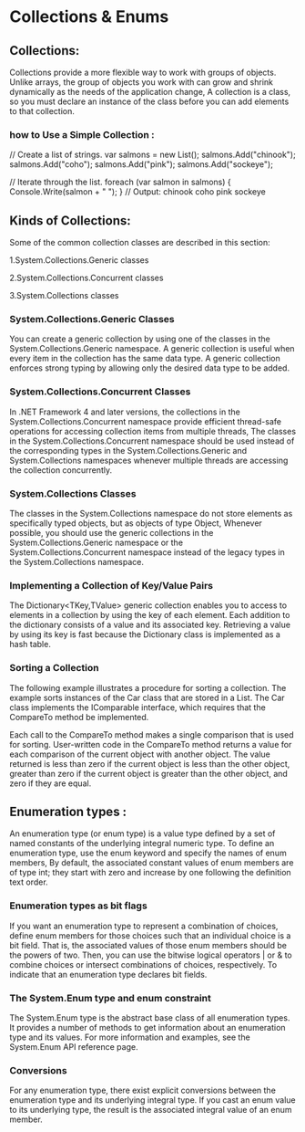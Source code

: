 # Collections & Enums

## Collections:

Collections provide a more flexible way to work with groups of objects. Unlike arrays, the group of objects you work with can grow and shrink dynamically as the needs of the application change, A collection is a class, so you must declare an instance of the class before you can add elements to that collection.

### how to Use a Simple Collection : 

// Create a list of strings.
var salmons = new List<string>();
salmons.Add("chinook");
salmons.Add("coho");
salmons.Add("pink");
salmons.Add("sockeye");

// Iterate through the list.
foreach (var salmon in salmons)
{
    Console.Write(salmon + " ");
}
// Output: chinook coho pink sockeye


## Kinds of Collections:

Some of the common collection classes are described in this section:

1.System.Collections.Generic classes

2.System.Collections.Concurrent classes

3.System.Collections classes


### System.Collections.Generic Classes

You can create a generic collection by using one of the classes in the System.Collections.Generic namespace. A generic collection is useful when every item in the collection has the same data type. A generic collection enforces strong typing by allowing only the desired data type to be added.


### System.Collections.Concurrent Classes

In .NET Framework 4 and later versions, the collections in the System.Collections.Concurrent namespace provide efficient thread-safe operations for accessing collection items from multiple threads, The classes in the System.Collections.Concurrent namespace should be used instead of the corresponding types in the System.Collections.Generic and System.Collections namespaces whenever multiple threads are accessing the collection concurrently.

### System.Collections Classes

The classes in the System.Collections namespace do not store elements as specifically typed objects, but as objects of type Object, Whenever possible, you should use the generic collections in the System.Collections.Generic namespace or the System.Collections.Concurrent namespace instead of the legacy types in the System.Collections namespace.

### Implementing a Collection of Key/Value Pairs

The Dictionary<TKey,TValue> generic collection enables you to access to elements in a collection by using the key of each element. Each addition to the dictionary consists of a value and its associated key. Retrieving a value by using its key is fast because the Dictionary class is implemented as a hash table.

### Sorting a Collection

The following example illustrates a procedure for sorting a collection. The example sorts instances of the Car class that are stored in a List. The Car class implements the IComparable interface, which requires that the CompareTo method be implemented.

Each call to the CompareTo method makes a single comparison that is used for sorting. User-written code in the CompareTo method returns a value for each comparison of the current object with another object. The value returned is less than zero if the current object is less than the other object, greater than zero if the current object is greater than the other object, and zero if they are equal. 


## Enumeration types :

An enumeration type (or enum type) is a value type defined by a set of named constants of the underlying integral numeric type. To define an enumeration type, use the enum keyword and specify the names of enum members, By default, the associated constant values of enum members are of type int; they start with zero and increase by one following the definition text order.

### Enumeration types as bit flags

If you want an enumeration type to represent a combination of choices, define enum members for those choices such that an individual choice is a bit field. That is, the associated values of those enum members should be the powers of two. Then, you can use the bitwise logical operators | or & to combine choices or intersect combinations of choices, respectively. To indicate that an enumeration type declares bit fields.

### The System.Enum type and enum constraint

The System.Enum type is the abstract base class of all enumeration types. It provides a number of methods to get information about an enumeration type and its values. For more information and examples, see the System.Enum API reference page.

### Conversions

For any enumeration type, there exist explicit conversions between the enumeration type and its underlying integral type. If you cast an enum value to its underlying type, the result is the associated integral value of an enum member.







